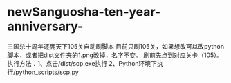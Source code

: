 # newSanguosha-ten-year-anniversary-
三国杀十周年逐鹿天下105关自动刷脚本
目前只刷105关，如果想改可以改python脚本，或者把dist文件夹的1.png改掉，名字不变。
刷前先点到对应关卡（105）。
执行方法：1、点击/dist/scp.exe执行
	2、Python环境下执行/python_scripts/scp.py
